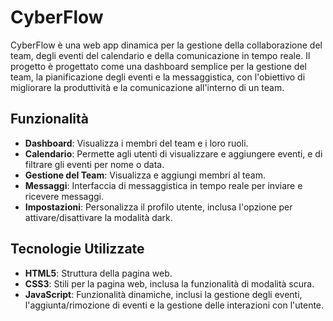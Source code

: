 # CyberFlow

CyberFlow è una web app dinamica per la gestione della collaborazione del team, degli eventi del calendario e della comunicazione in tempo reale. Il progetto è progettato come una dashboard semplice per la gestione del team, la pianificazione degli eventi e la messaggistica, con l'obiettivo di migliorare la produttività e la comunicazione all'interno di un team.

## Funzionalità

- **Dashboard**: Visualizza i membri del team e i loro ruoli.
- **Calendario**: Permette agli utenti di visualizzare e aggiungere eventi, e di filtrare gli eventi per nome o data.
- **Gestione del Team**: Visualizza e aggiungi membri al team.
- **Messaggi**: Interfaccia di messaggistica in tempo reale per inviare e ricevere messaggi.
- **Impostazioni**: Personalizza il profilo utente, inclusa l'opzione per attivare/disattivare la modalità dark.

## Tecnologie Utilizzate

- **HTML5**: Struttura della pagina web.
- **CSS3**: Stili per la pagina web, inclusa la funzionalità di modalità scura.
- **JavaScript**: Funzionalità dinamiche, inclusi la gestione degli eventi, l'aggiunta/rimozione di eventi e la gestione delle interazioni con l'utente.


